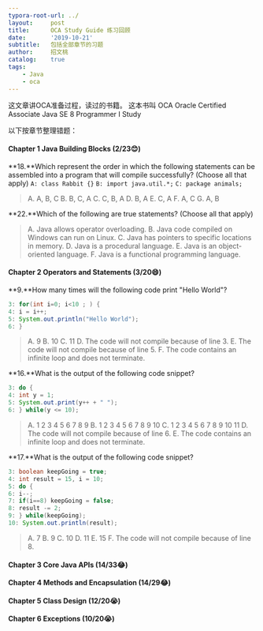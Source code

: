 ```yaml
---
typora-root-url: ../
layout:     post
title:      OCA Study Guide 练习回顾
date:       '2019-10-21'
subtitle:   包括全部章节的习题
author:     招文桃
catalog:    true
tags:
    - Java
    - oca
---
```


这文章讲OCA准备过程，读过的书籍。 这本书叫 OCA Oracle Certified Associate Java SE 8 Programmer I Study 

以下按章节整理错题：

#### Chapter 1 Java Building Blocks (2/23😊)

**18.**Which represent the order in which the following statements can be assembled into a program that will compile successfully? (Choose all that apply)
`A: class Rabbit {}`
`B: import java.util.*;`
`C: package animals;`

> A. A, B, C
> B. B, C, A
> C. C, B, A
> D. B, A
> E. C, A
> F. A, C
> G. A, B

**22.**Which of the following are true statements? (Choose all that apply)

> A. Java allows operator overloading.
> B. Java code compiled on Windows can run on Linux.
> C. Java has pointers to specific locations in memory.
> D. Java is a procedural language.
> E. Java is an object-oriented language.
> F. Java is a functional programming language.

#### Chapter 2 Operators and Statements (3/20😄)

**9.**How many times will the following code print "Hello World"?

```java
3: for(int i=0; i<10 ; ) {
4: i = i++;
5: System.out.println("Hello World");
6: }
```

> A. 9
> B. 10
> C. 11
> D. The code will not compile because of line 3.
> E. The code will not compile because of line 5.
> F. The code contains an infinite loop and does not terminate.

**16.**What is the output of the following code snippet?

```java
3: do {
4: int y = 1;
5: System.out.print(y++ + " ");
6: } while(y <= 10);
```

> A. 1 2 3 4 5 6 7 8 9
> B. 1 2 3 4 5 6 7 8 9 10
> C. 1 2 3 4 5 6 7 8 9 10 11
> D. The code will not compile because of line 6.
> E. The code contains an infinite loop and does not terminate.

**17.**What is the output of the following code snippet?

```java
3: boolean keepGoing = true;
4: int result = 15, i = 10;
5: do {
6: i--;
7: if(i==8) keepGoing = false;
8: result -= 2;
9: } while(keepGoing);
10: System.out.println(result);
```

> A. 7
> B. 9
> C. 10
> D. 11
> E. 15
> F. The code will not compile because of line 8.

#### Chapter 3 Core Java APIs (14/33😂)



#### Chapter 4 Methods and Encapsulation (14/29😂)

#### Chapter 5 Class Design (12/20😭)

#### Chapter 6 Exceptions (10/20😭)












